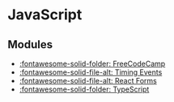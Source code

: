 JavaScript
===

Modules
---

- [:fontawesome-solid-folder: FreeCodeCamp](freecodecamp/index.md)
- [:fontawesome-solid-file-alt: Timing Events](./timing-events.md)
- [:fontawesome-solid-file-alt: React Forms](./react-forms.md)
- [:fontawesome-solid-folder: TypeScript](./typescript/index.md)
